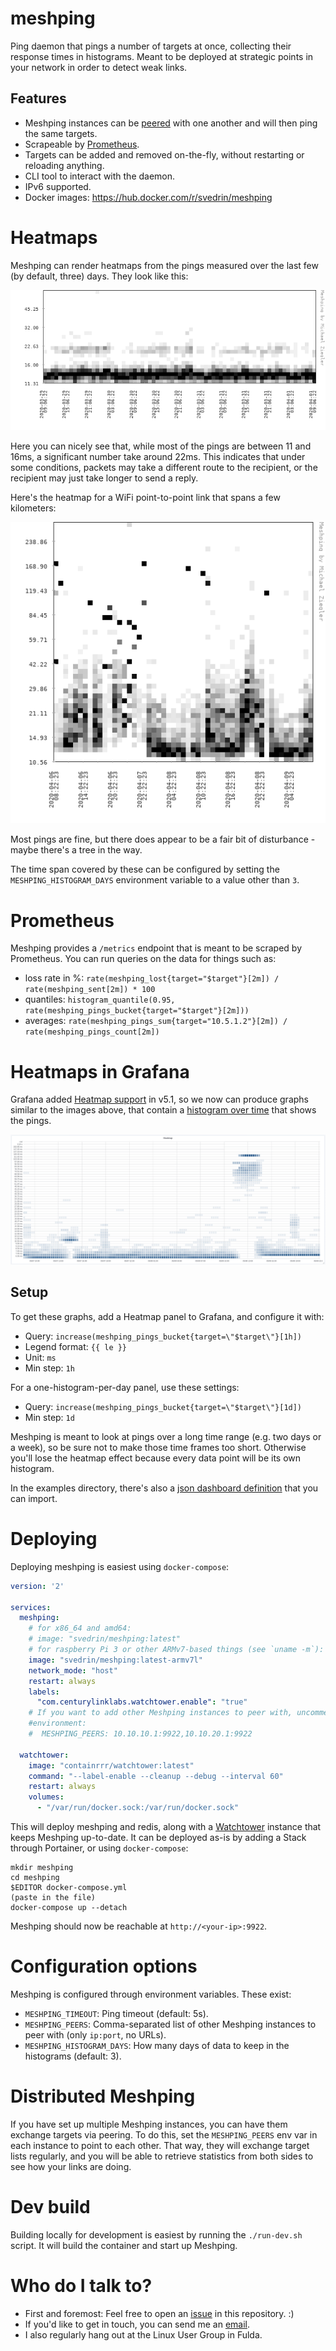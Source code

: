 # meshping

Ping daemon that pings a number of targets at once, collecting their response times in histograms. Meant to be deployed at strategic points in your network in order to detect weak links.

## Features

* Meshping instances can be [peered](#wide-distribution-peering) with one another and will then ping the same targets.
* Scrapeable by [Prometheus](prometheus.io).
* Targets can be added and removed on-the-fly, without restarting or reloading anything.
* CLI tool to interact with the daemon.
* IPv6 supported.
* Docker images: https://hub.docker.com/r/svedrin/meshping


# Heatmaps

Meshping can render heatmaps from the pings measured over the last few (by default, three) days. They look like this:

![built-in heatmap](examples/heatmap4.png)

Here you can nicely see that, while most of the pings are between 11 and 16ms, a significant number take around 22ms. This indicates that under some conditions, packets may take a different route to the recipient, or the recipient may just take longer to send a reply.

Here's the heatmap for a WiFi point-to-point link that spans a few kilometers:

![wifiwifi](examples/heatmap5.png)

Most pings are fine, but there does appear to be a fair bit of disturbance - maybe there's a tree in the way.

The time span covered by these can be configured by setting the `MESHPING_HISTOGRAM_DAYS` environment variable to a value other than `3`.


# Prometheus

Meshping provides a `/metrics` endpoint that is meant to be scraped by Prometheus. You can run queries on the data for things such as:

 * loss rate in %: `rate(meshping_lost{target="$target"}[2m]) / rate(meshping_sent[2m]) * 100`
 * quantiles: `histogram_quantile(0.95, rate(meshping_pings_bucket{target="$target"}[2m]))`
 * averages: `rate(meshping_pings_sum{target="10.5.1.2"}[2m]) / rate(meshping_pings_count[2m])`


# Heatmaps in Grafana

Grafana added [Heatmap support](https://github.com/grafana/grafana/issues/10009) in v5.1, so we now can produce graphs similar to the images above,
that contain a [histogram over time](http://docs.grafana.org/img/docs/v43/heatmap_histogram_over_time.png) that shows the pings.

![ISP outage](examples/heatmap.png)

## Setup

To get these graphs, add a Heatmap panel to Grafana, and configure it with:

* Query: `increase(meshping_pings_bucket{target=\"$target\"}[1h])`
* Legend format: `{{ le }}`
* Unit: `ms`
* Min step: `1h`

For a one-histogram-per-day panel, use these settings:

* Query: `increase(meshping_pings_bucket{target=\"$target\"}[1d])`
* Min step: `1d`


Meshping is meant to look at pings over a long time range (e.g. two days or a week), so be sure not to make those time frames too short.
Otherwise you'll lose the heatmap effect because every data point will be its own histogram.

In the examples directory, there's also a [json dashboard definition](examples/grafana.json) that you can import.


# Deploying

Deploying meshping is easiest using `docker-compose`:

```yaml
version: '2'

services:
  meshping:
    # for x86_64 and amd64:
    # image: "svedrin/meshping:latest"
    # for raspberry Pi 3 or other ARMv7-based things (see `uname -m`):
    image: "svedrin/meshping:latest-armv7l"
    network_mode: "host"
    restart: always
    labels:
      "com.centurylinklabs.watchtower.enable": "true"
    # If you want to add other Meshping instances to peer with, uncomment this:
    #environment:
    #  MESHPING_PEERS: 10.10.10.1:9922,10.10.20.1:9922

  watchtower:
    image: "containrrr/watchtower:latest"
    command: "--label-enable --cleanup --debug --interval 60"
    restart: always
    volumes:
      - "/var/run/docker.sock:/var/run/docker.sock"
```

This will deploy meshping and redis, along with a [Watchtower](https://hub.docker.com/r/containrrr/watchtower) instance that keeps Meshping up-to-date. It can be deployed as-is by adding a Stack through Portainer, or using `docker-compose`:

    mkdir meshping
    cd meshping
    $EDITOR docker-compose.yml
    (paste in the file)
    docker-compose up --detach

Meshping should now be reachable at `http://<your-ip>:9922`.


# Configuration options

Meshping is configured through environment variables. These exist:

* `MESHPING_TIMEOUT`: Ping timeout (default: 5s).
* `MESHPING_PEERS`: Comma-separated list of other Meshping instances to peer with (only `ip:port`, no URLs).
* `MESHPING_HISTOGRAM_DAYS`: How many days of data to keep in the histograms (default: 3).


# Distributed Meshping

If you have set up multiple Meshping instances, you can have them exchange targets via peering. To do this, set the
`MESHPING_PEERS` env var in each instance to point to each other. That way, they will exchange target lists regularly,
and you will be able to retrieve statistics from both sides to see how your links are doing.


# Dev build

Building locally for development is easiest by running the `./run-dev.sh` script. It will build the container and start up Meshping.


# Who do I talk to?

* First and foremost: Feel free to open an [issue](https://github.com/Svedrin/meshping/issues/new) in this repository. :)
* If you'd like to get in touch, you can send me an [email](mailto:i.am@svedr.in).
* I also regularly hang out at the Linux User Group in Fulda.
